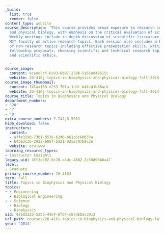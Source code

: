 ```yaml
---
_build:
  list: true
  render: false
content_type: website
course_description: 'This course provides broad exposure to research in biophysics
  and physical biology, with emphasis on the critical evaluation of scientific literature.
  Weekly meetings include in-depth discussion of scientific literature led by various
  MIT faculty on active research topics. Each session also includes a brief discussion
  of non-research topics including effective presentation skills, writing papers and
  fellowship proposals, choosing scientific and technical research topics, time management,
  and scientific ethics.

  '
course_image:
  content: 9ceac5cf-6c93-6b97-239b-5161ed49515c
  website: 20-416j-topics-in-biophysics-and-physical-biology-fall-2014
course_image_thumbnail:
  content: 745aa153-d233-707a-1cb1-b4fe41b86acb
  website: 20-416j-topics-in-biophysics-and-physical-biology-fall-2014
course_title: Topics in Biophysics and Physical Biology
department_numbers:
- '20'
- '7'
- '8'
extra_course_numbers: 7.74J,8.590J
hide_download: false
instructors:
  content:
  - affe3290-73b1-5538-b2d0-b61c6c60033a
  - b4b63c36-292a-b08f-bd21-0252707b9c2e
  website: ocw-www
learning_resource_types:
- Instructor Insights
legacy_uid: 45f2ec92-6c70-c4dc-4882-2c50d96b6a47
level:
- Graduate
primary_course_number: 20.416J
term: Fall
title: Topics in Biophysics and Physical Biology
topics:
- - Engineering
  - Biological Engineering
- - Science
  - Biology
  - Biophysics
uid: 485d322b-5ab6-49b4-8fd4-c87d6bac3913
url_path: courses/20-416j-topics-in-biophysics-and-physical-biology-fall-2014
year: '2014'
---
```

